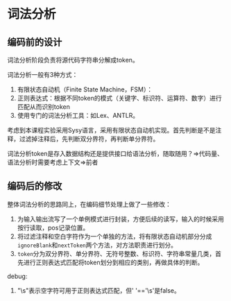 # 词法分析
## 编码前的设计

词法分析阶段负责将源代码字符串分解成token。

词法分析一般有3种方式：

1. 有限状态自动机（Finite State Machine，FSM）：
2. 正则表达式：根据不同token的模式（关键字、标识符、运算符、数字）进行匹配从而识别token
3. 使用专门的词法分析工具：如Lex、ANTLR。

考虑到本课程实验采用Sysy语言，采用有限状态自动机实现。首先判断是不是注释，过滤掉注释后，先判断双分界符，再判断单分界符。

词法分析token是存入数据结构还是提供接口给语法分析，随取随用？=>代码量、语法分析时需要考虑上下文=>前者

## 编码后的修改
整体词法分析的思路同上，在编码细节处理上做了一些修改：
1. 为输入输出流写了一个单例模式进行封装，方便后续的读写，输入的时候采用按行读取，pos记录位置。
2. 将过滤注释和空白字符作为一个单独的方法，将有限状态自动机部分分成`ignoreBlank`和`nextToken`两个方法，对方法职责进行划分。
3. `token`分为双分界符、单分界符、无符号整数、标识符、字符串常量几类，首先进行正则表达式匹配将token划分到相应的类别，再做具体的判断。

debug:
1. "\s"表示空字符可用于正则表达式匹配，但' '=='\s'是false。